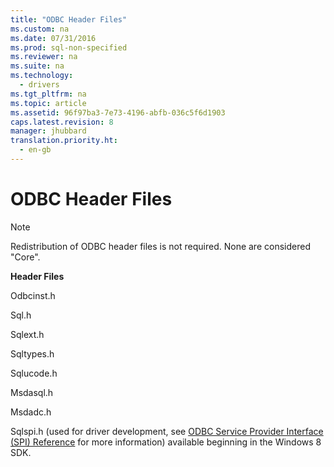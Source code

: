 ```yaml
---
title: "ODBC Header Files"
ms.custom: na
ms.date: 07/31/2016
ms.prod: sql-non-specified
ms.reviewer: na
ms.suite: na
ms.technology: 
  - drivers
ms.tgt_pltfrm: na
ms.topic: article
ms.assetid: 96f97ba3-7e73-4196-abfb-036c5f6d1903
caps.latest.revision: 8
manager: jhubbard
translation.priority.ht: 
  - en-gb
---
```

# ODBC Header Files
> [!NOTE]  
>  Redistribution of ODBC header files is not required. None are considered "Core".  
  
 **Header Files**  
  
 Odbcinst.h  
  
 Sql.h  
  
 Sqlext.h  
  
 Sqltypes.h  
  
 Sqlucode.h  
  
 Msdasql.h  
  
 Msdadc.h  
  
 Sqlspi.h (used for driver development, see [ODBC Service Provider Interface (SPI) Reference](../content/ODBC-Service-Provider-Interface--SPI--Reference.md) for more information) available beginning in the Windows 8 SDK.